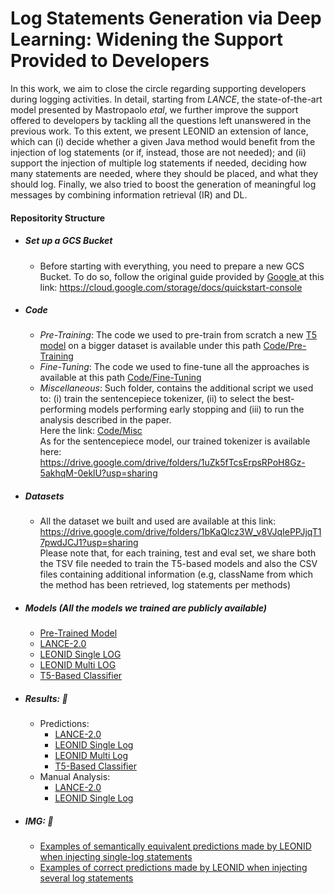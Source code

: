 # Log Statements Generation via Deep Learning: Widening the Support Provided to Developers

In this work, we aim to close the circle regarding supporting developers during logging activities.
In detail, starting from *LANCE*, the state-of-the-art model presented by Mastropaolo *etal*, we further improve the support offered to developers by tackling all the questions left unanswered in the previous work. To this extent, we present LEONID an extension of lance, which can (i) decide whether a given Java method would benefit from the injection of log statements (or if, instead, those are not needed); and (ii) support the injection of multiple log statements if needed, deciding how many statements are needed, where they should be placed, and what they should log. Finally, we also tried to boost the generation of meaningful log messages by combining information retrieval (IR) and DL.


#### Repositority Structure

* ##### Set up a GCS Bucket
    - Before starting with everything, you need to prepare a new GCS Bucket.
    To do so, follow the original guide provided by <a href='https://www.google.com'> Google </a> at this link: https://cloud.google.com/storage/docs/quickstart-console

* ##### Code
    - *Pre-Training*: The code we used to pre-train from scratch a new <a href="">T5 model</a> on a bigger dataset is available under this path <a href="https://github.com/LEONID-LANCE/DL-Log/tree/main/Code/Pre-Training">Code/Pre-Training</a>
    - *Fine-Tuning*: The code we used to fine-tune all the approaches is available at this path <a href="https://github.com/LEONID-LANCE/DL-Log/tree/main/Code/Fine-Tuning">Code/Fine-Tuning</a>
    - *Miscellaneous*: Such folder, contains the additional script we used to: (i) train the sentencepiece tokenizer, (ii) to select the best-performing models performing early stopping and (iii) to run the analysis described in the paper. <br> Here the link: <a href="https://github.com/LEONID-LANCE/DL-Log/tree/main/Code/Misc">Code/Misc</a>\
    As for the sentencepiece model, our trained tokenizer is available here: https://drive.google.com/drive/folders/1uZk5fTcsErpsRPoH8Gz-5akhqM-0eklU?usp=sharing
        

* ##### Datasets

    - All the dataset we built and used are available at this link: https://drive.google.com/drive/folders/1bKaQlcz3W_v8VJqIePPJjqT17pwdJCJ1?usp=sharing <br>
    Please note that, for each training, test and eval set, we share both the TSV file needed to train the T5-based models and also the CSV files containing additional information (e.g, className from which the method has been retrieved, log statements per methods)



* ##### Models (All the models we trained are publicly available) 
  * <a href="https://drive.google.com/drive/folders/1Coe8fENwOy9wp05QvnJmKcUhYwmnZN7D?usp=sharing">Pre-Trained Model</a>
  * <a href="https://drive.google.com/drive/folders/13355awN8WbCnF1OhS2zWhVEtLL-FBJIj?usp=sharing">LANCE-2.0</a>
  * <a href="https://drive.google.com/drive/folders/1H8CzH2YqhHOZt-c7K4g8c9UEgXSWaY0s?usp=sharing">LEONID Single LOG</a>
  * <a href="https://drive.google.com/drive/folders/1gcK_VOmoRiibJ6PB9BLTowJ41E2ZwQJf?usp=sharing">LEONID Multi LOG</a>
  * <a href="https://drive.google.com/drive/folders/1pgrWSedc-2f7A1adxxEEh7you0upnOqt?usp=sharing">T5-Based Classifier</a>
  
* ##### Results:  :open_file_folder: 
    * Predictions:
      * <a href='https://drive.google.com/drive/folders/1Dd1H1M9S7EzK0r6O0xWdHPvMzQibm-vU?usp=sharing'>LANCE-2.0</a>
      * <a href="https://drive.google.com/drive/folders/117g71i3aCoFkLraaGdpb9BS2FYUyjSVp?usp=sharing">LEONID Single Log</a>
      * <a href="https://drive.google.com/drive/folders/1mDidIMJLtFlVUiHjT4AAiydZg6wgj11s?usp=sharing">LEONID Multi Log</a>
      * <a href="https://drive.google.com/drive/folders/1P8TZYbmb396tZDU8vFwTRInSKbttI6-Z?usp=sharing">T5-Based Classifier</a>
    * Manual Analysis:
      * <a href='https://drive.google.com/file/d/1rm1qngEY-7KfRD-nrsRaqYGpS6vfuXSH/view?usp=sharing'>LANCE-2.0</a>
      * <a href="https://drive.google.com/file/d/1HCOwaNfhJ1e3RBdwNFQx-1ER2jeTJXTa/view?usp=sharing">LEONID Single Log</a>


* ##### IMG:  :open_file_folder: 
    
    - <a href="https://github.com/LEONID-LANCE/DL-Log/tree/main/Table%26Img/LEONID-Single-Log-Examples"> Examples of semantically equivalent predictions made by LEONID when injecting single-log statements</a>
    - <a href="https://github.com/LEONID-LANCE/DL-Log/tree/main/Table%26Img/LEONID-Multi-Log-Examples"> Examples of correct predictions made by LEONID when injecting several log statements</a>
    

